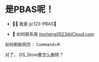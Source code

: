 # 是PBAS呢！


- ✋🏻 我是 jjc123-PBAS🍥

- 📮 如何联系我 jincheng0523@iCloud.com

如何刷新网页： <kbd>Command</kbd>+<kbd>R</kbd>

对了，.DS_Store要怎么删除？



<!---
jjc123-PBAS/jjc123-PBAS is a ✨ special ✨ repository because its `README.md` (this file) appears on your GitHub profile.
You can click the Preview link to take a look at your changes.
--->

